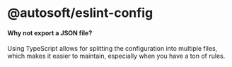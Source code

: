# @autosoft/eslint-config

#### Why not export a JSON file?

Using TypeScript allows for splitting the configuration into multiple files, which makes it easier to maintain, especially when you have a ton of rules.
